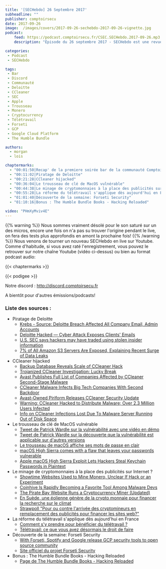 ```yaml
---
title: '[SECHebdo] 26 Septembre 2017'
subheadline: ""
publisher: comptoirsecu
date: 2017-09-26
image:  /images/covers/2017-09-26-sechebdo-2017-09-26-vignette.jpg
podcast:
    feed: https://podcast.comptoirsecu.fr/CSEC.SECHebdo.2017-09-26.mp3
    description: "Épisode du 26 septembre 2017 - SECHebdo est une revue de l'actualité cybersécurité réalisé en live sur Youtube, généralement le mardi soir."

categories:
 - Podcast
 - SECHebdo

tags:
 - Bar
 - Discord
 - Communauté
 - Deloitte
 - CCleaner
 - SEC
 - Apple
 - Trousseau
 - Monero
 - Cryptocurrency
 - Télétravail
 - Forseti
 - GCP
 - Google Cloud Platform
 - The Humble Bundle

authors:
  - morgan
  - lois

chaptermarks:
  - "00:01:50|Recap' de la premiere soirée bar de la communauté ComptoirSecu du Discord"
  - "00:11:02|Piratage de Deloitte"
  - "00:21:28|CCleaner hijacked"
  - "00:36:04|Le trousseau de clé de MacOS vulnérable"
  - "00:44:38|Le minage de cryptomonnaies à la place des publicités sur Internet ?"
  - "00:55:28|La réforme du télétravail s'applique dès aujourd'hui en France"
  - "01:01:40|Découverte de la semaine: Forseti Security"
  - "01:10:16|Bonus : The Humble Bundle Books - Hacking Reloaded"

video: "PHmXyMviv4E"
---
```

{{% warning %}}
Nous sommes vraiment désolé pour le son saturé sur un des micros, encore une fois on n'a pas su trouver l'origine pendant le live, on fera des tests plus approfondis en amont la prochaine fois!﻿
{{% /warning %}}
Nous venons de tourner un nouveau SECHebdo en live sur Youtube. Comme d'habitude, si vous avez raté l'enregistrement, vous pouvez le retrouver sur notre chaîne Youtube (vidéo ci-dessus) ou bien au format podcast audio:

{{< chaptermarks >}}

{{< podigee >}}

Notre discord : <http://discord.comptoirsecu.fr>

A bientôt pour d'autres émissions/podcasts!

### Liste des sources :

* Piratage de Deloitte
    * [Krebs - Source: Deloitte Breach Affected All Company Email, Admin Accounts](https://krebsonsecurity.com/2017/09/source-deloitte-breach-affected-all-company-email-admin-accounts/)
    * [Deloitte Hacked — Cyber Attack Exposes Clients' Emails](http://thehackernews.com/2017/09/deloitte-hack.html)
    * [U.S. SEC says hackers may have traded using stolen insider information](https://www.reuters.com/article/legal-us-sec-intrusion/u-s-sec-says-hackers-may-have-traded-using-stolen-insider-information-idUSKCN1BW1K0)
    * [7% of All Amazon S3 Servers Are Exposed, Explaining Recent Surge of Data Leaks](https://www.bleepingcomputer.com/news/security/7-percent-of-all-amazon-s3-servers-are-exposed-explaining-recent-surge-of-data-leaks/)
* CCleaner hijacked
    * [Backup Database Reveals Scale of CCleaner Hack](http://www.securityweek.com/backup-database-reveals-scale-ccleaner-hack)
    * [Trojanized CCleaner Investigation: Lucky Break](https://www.bankinfosecurity.com/researchers-get-lucky-break-in-ccleaner-malware-investigation-a-10332)
    * [Avast Publishes Full List of Companies Affected by CCleaner Second-Stage Malware](https://www.bleepingcomputer.com/news/security/avast-publishes-full-list-of-companies-affected-by-ccleaner-second-stage-malware/)
    * [CCleaner Malware Infects Big Tech Companies With Second Backdoor](https://amp.thehackernews.com/thn/2017/09/ccleaner-malware-hacking.html)
    * [Avast-Owned Piriform Releases CCleaner Security Update](https://www.darkreading.com/attacks-breaches/avast-owned-piriform-releases-ccleaner-security-update/d/d-id/1329923)
    * [Warning: CCleaner Hacked to Distribute Malware; Over 2.3 Million Users Infected](https://amp.thehackernews.com/thn/2017/09/ccleaner-hacked-malware.html)
    * [Info on CCleaner Infections Lost Due To Malware Server Running Out of Disk Space](https://www.bleepingcomputer.com/news/security/info-on-ccleaner-infections-lost-due-to-malware-server-running-out-of-disk-space/)
* Le trousseau de clé de MacOS vulnérable
    * [Tweet de Patrick Wardle sur la vulnérabilité avec une vidéo en démo](https://twitter.com/patrickwardle/status/912254053849079808)
    * [Tweet de Patrick Wardle sur la découverte que la vulnérabilité est applicable sur d'autres versions](https://twitter.com/patrickwardle/status/912392633909047296)
    * [Le trousseau de macOS affiche ses mots de passe en clair](https://www.macg.co/os-x/2017/09/le-trousseau-de-macos-affiche-ses-mots-de-passe-en-clair-99847)
    * [macOS High Sierra comes with a flaw that leaves your passwords vulnerable](http://www.techrepublic.com/article/macos-high-sierra-comes-with-a-flaw-that-leaves-your-passwords-vulnerable/)
    * [Apple macOS High Sierra Exploit Lets Hackers Steal Keychain Passwords in Plaintext](http://thehackernews.com/2017/09/macos-high-sierra-keychain.html)
* Le minage de cryptomonnaies à la place des publicités sur Internet ?
    * [Showtime Websites Used to Mine Monero, Unclear If Hack or an Experiment](https://www.bleepingcomputer.com/news/security/showtime-websites-used-to-mine-monero-unclear-if-hack-or-an-experiment/)
    * [Coinhive Is Rapidly Becoming a Favorite Tool Among Malware Devs](https://www.bleepingcomputer.com/news/security/coinhive-is-rapidly-becoming-a-favorite-tool-among-malware-devs/)
    * [The Pirate Bay Website Runs a Cryptocurrency Miner (Updated)](https://torrentfreak.com/the-pirate-bay-website-runs-a-cryptocurrency-miner-170916/)
    * [En Suède, une éolienne génère de la crypto monnaie pour financer la recherche sur le climat](http://www.numerama.com/sciences/292248-en-suede-une-eolienne-genere-de-la-crypto-monnaie-pour-financer-la-recherche-sur-le-climat.html)
    * [Strawpoll "Pour ou contre l'arrivée des cryptomineurs en remplacement des publicités pour financer les sites web?"](http://www.strawpoll.me/14017394/r)
* La réforme du télétravail s'applique dès aujourd'hui en France
    * [Comment s'y prendre pour bénéficier du télétravail ?](http://www.lci.fr/conso-argent/comment-s-y-prendre-pour-beneficier-du-teletravail-demande-refus-patron-ordonnances-macron-reforme-du-code-du-travail-2065466.html)
    * [Télétravail: ce que vous avez désormais le droit de faire](http://www.bfmtv.com/sante/teletravail-ce-que-vous-avez-desormais-le-droit-de-faire-1261268.html)
* Découverte de la semaine: Forseti Security
    * [With Forseti, Spotify and Google release GCP security tools to open source community](https://cloudplatform.googleblog.com/2017/09/with-Forseti-Spotify-and-Google-release-GCP-security-tools-to-open-source-community15.html)
    * [Site officiel du projet Forseti Security](http://forsetisecurity.org/)
* Bonus : The Humble Bundle Books - Hacking Reloaded
    * [Page de The Humble Bundle Books - Hacking Reloaded](https://www.humblebundle.com/books/hacking-reloaded-books)
